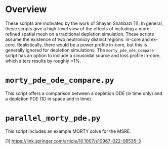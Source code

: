 # Overview
These scripts are motivated by the work of Shayan Shahbazi [1].
In general, these scripts give a high-level view of the effects of including a more refined spatial mesh on a traditional depletion simulation.
These scripts assume the existence of two neutronicly distinct regions: in-core and ex-core.
Realistically, there would be a power profile in-core, but this is generally ignored for depletion simulations.
The `morty_pde_ode_compare` script has an option to include a sinusoidal source and loss profile in-core, which alters results by roughly <1%.

# `morty_pde_ode_compare.py`
This script offers a comparison between a depletion ODE (in time only) and a depletion PDE (1D in space and in time).

# `parallel_morty_pde.py`
This script includes an example MORTY solve for the MSRE.


[1] https://link.springer.com/article/10.1007/s10967-022-08535-3
